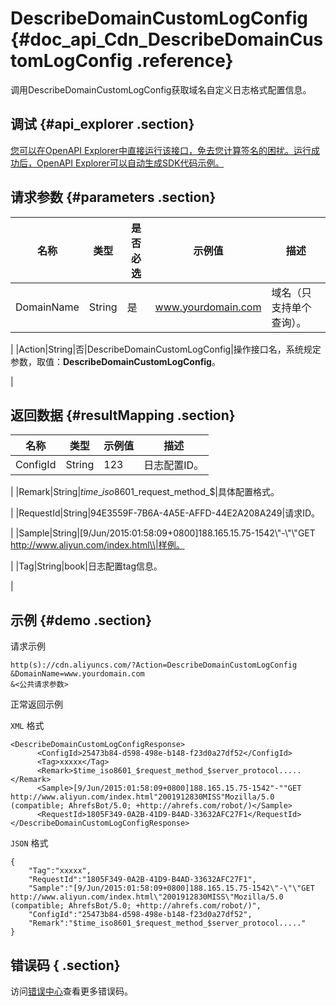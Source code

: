 # DescribeDomainCustomLogConfig {#doc_api_Cdn_DescribeDomainCustomLogConfig .reference}

调用DescribeDomainCustomLogConfig获取域名自定义日志格式配置信息。

## 调试 {#api_explorer .section}

[您可以在OpenAPI Explorer中直接运行该接口，免去您计算签名的困扰。运行成功后，OpenAPI Explorer可以自动生成SDK代码示例。](https://api.aliyun.com/#product=Cdn&api=DescribeDomainCustomLogConfig&type=RPC&version=2018-05-10)

## 请求参数 {#parameters .section}

|名称|类型|是否必选|示例值|描述|
|--|--|----|---|--|
|DomainName|String|是|www.yourdomain.com|域名（只支持单个查询）。

 |
|Action|String|否|DescribeDomainCustomLogConfig|操作接口名，系统规定参数，取值：**DescribeDomainCustomLogConfig**。

 |

## 返回数据 {#resultMapping .section}

|名称|类型|示例值|描述|
|--|--|---|--|
|ConfigId|String|123|日志配置ID。

 |
|Remark|String|$time\_iso8601\_$request\_method\_$|具体配置格式。

 |
|RequestId|String|94E3559F-7B6A-4A5E-AFFD-44E2A208A249|请求ID。

 |
|Sample|String|\[9/Jun/2015:01:58:09+0800\]188.165.15.75-1542\\"-\\"\\"GET http://www.aliyun.com/index.html\\|样例。

 |
|Tag|String|book|日志配置tag信息。

 |

## 示例 {#demo .section}

请求示例

``` {#request_demo}
http(s)://cdn.aliyuncs.com/?Action=DescribeDomainCustomLogConfig
&DomainName=www.yourdomain.com
&<公共请求参数>
```

正常返回示例

`XML` 格式

``` {#xml_return_success_demo}
<DescribeDomainCustomLogConfigResponse>
	  <ConfigId>25473b84-d598-498e-b148-f23d0a27df52</ConfigId>
	  <Tag>xxxxx</Tag>
	  <Remark>$time_iso8601_$request_method_$server_protocol.....</Remark>
	  <Sample>[9/Jun/2015:01:58:09+0800]188.165.15.75-1542"-""GET http://www.aliyun.com/index.html"2001912830MISS"Mozilla/5.0 (compatible; AhrefsBot/5.0; +http://ahrefs.com/robot/)</Sample>
	  <RequestId>1805F349-0A2B-41D9-B4AD-33632AFC27F1</RequestId>
</DescribeDomainCustomLogConfigResponse>
```

`JSON` 格式

``` {#json_return_success_demo}
{
	"Tag":"xxxxx",
	"RequestId":"1805F349-0A2B-41D9-B4AD-33632AFC27F1",
	"Sample":"[9/Jun/2015:01:58:09+0800]188.165.15.75-1542\"-\"\"GET http://www.aliyun.com/index.html\"2001912830MISS\"Mozilla/5.0 (compatible; AhrefsBot/5.0; +http://ahrefs.com/robot/)",
	"ConfigId":"25473b84-d598-498e-b148-f23d0a27df52",
	"Remark":"$time_iso8601_$request_method_$server_protocol....."
}
```

## 错误码 { .section}

访问[错误中心](https://error-center.aliyun.com/status/product/Cdn)查看更多错误码。

